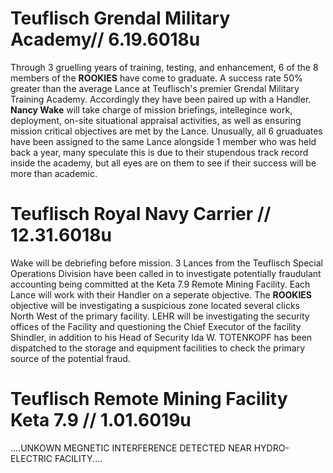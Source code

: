 # Teuflisch Grendal Military Academy// 6.19.6018u

Through 3 gruelling years of training, testing, and enhancement, 6 of the 8 members of the **ROOKIES** have come to graduate.  A success rate 50% greater than the average Lance at Teuflisch's premier Grendal Military Training Academy. Accordingly they have been paired up with a Handler.  **Nancy Wake** will take charge of mission briefings, intellegince work, deployment, on-site situational appraisal activities, as well as ensuring mission critical objectives are met by the Lance.  Unusually, all 6 gruaduates have been assigned to the same Lance alongside 1 member who was held back a year, many speculate this is due to their stupendous track record inside the academy, but all eyes are on them to see if their success will be more than academic. 

# Teuflisch Royal Navy Carrier // 12.31.6018u

Wake will be debriefing before mission.
3 Lances from the Teuflisch Special Operations Division have been called in to investigate potentially fraudulant accounting being committed at the Keta 7.9 Remote Mining Facility.  Each Lance will work with their Handler on a seperate objective. The **ROOKIES** objective will be investigating a suspicious zone located several clicks North West of the primary facility. LEHR will be investigating the security offices of the Facility and questioning the Chief Executor of the facility Shindler, in addition to his Head of Security Ida W. TOTENKOPF has been dispatched to the storage and equipment facilities to check the primary source of the potential fraud.   

# Teuflisch Remote Mining Facility Keta 7.9 // 1.01.6019u


....UNKOWN MEGNETIC INTERFERENCE DETECTED NEAR HYDRO-ELECTRIC FACILITY....
